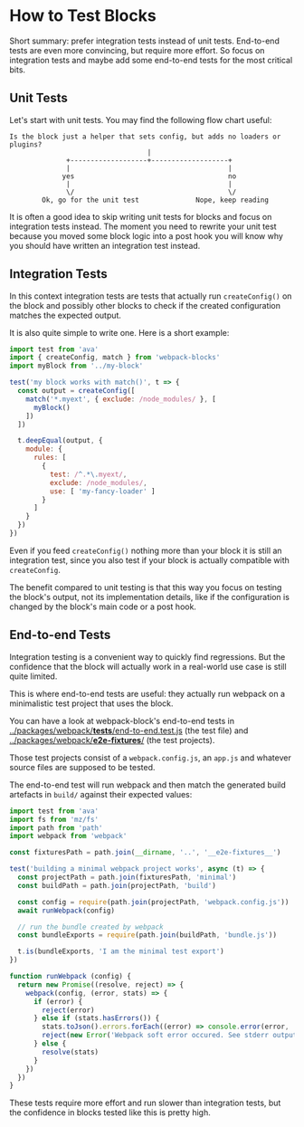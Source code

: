 # How to Test Blocks

Short summary: prefer integration tests instead of unit tests. End-to-end tests are even more convincing, but require more effort. So focus on integration tests and maybe add some end-to-end tests for the most critical bits.


## Unit Tests

Let's start with unit tests. You may find the following flow chart useful:

```
Is the block just a helper that sets config, but adds no loaders or plugins?
                                  |
              +-------------------+-------------------+
              |                                       |
             yes                                      no
              |                                       |
              \/                                      \/
        Ok, go for the unit test              Nope, keep reading
```

It is often a good idea to skip writing unit tests for blocks and focus on integration tests instead. The moment you need to rewrite your unit test because you moved some block logic into a post hook you will know why you should have written an integration test instead.


## Integration Tests

In this context integration tests are tests that actually run `createConfig()` on the block and possibly other blocks to check if the created configuration matches the expected output.

It is also quite simple to write one. Here is a short example:

```js
import test from 'ava'
import { createConfig, match } from 'webpack-blocks'
import myBlock from '../my-block'

test('my block works with match()', t => {
  const output = createConfig([
    match('*.myext', { exclude: /node_modules/ }, [
      myBlock()
    ])
  ])

  t.deepEqual(output, {
    module: {
      rules: [
        {
          test: /^.*\.myext/,
          exclude: /node_modules/,
          use: [ 'my-fancy-loader' ]
        }
      ]
    }
  })
})
```

Even if you feed `createConfig()` nothing more than your block it is still an integration test, since you also test if your block is actually compatible with `createConfig`.

The benefit compared to unit testing is that this way you focus on testing the block's output, not its implementation details, like if the configuration is changed by the block's main code or a post hook.


## End-to-end Tests

Integration testing is a convenient way to quickly find regressions. But the confidence that the block will actually work in a real-world use case is still quite limited.

This is where end-to-end tests are useful: they actually run webpack on a minimalistic test project that uses the block.

You can have a look at webpack-block's end-to-end tests in [../packages/webpack/__tests__/end-to-end.test.js](packages/webpack/__tests__/end-to-end.test.js) (the test file) and [../packages/webpack/__e2e-fixtures__/](packages/webpack/__e2e-fixtures__/) (the test projects).

Those test projects consist of a `webpack.config.js`, an `app.js` and whatever source files are supposed to be tested.

The end-to-end test will run webpack and then match the generated build artefacts in `build/` against their expected values:

```js
import test from 'ava'
import fs from 'mz/fs'
import path from 'path'
import webpack from 'webpack'

const fixturesPath = path.join(__dirname, '..', '__e2e-fixtures__')

test('building a minimal webpack project works', async (t) => {
  const projectPath = path.join(fixturesPath, 'minimal')
  const buildPath = path.join(projectPath, 'build')

  const config = require(path.join(projectPath, 'webpack.config.js'))
  await runWebpack(config)

  // run the bundle created by webpack
  const bundleExports = require(path.join(buildPath, 'bundle.js'))

  t.is(bundleExports, 'I am the minimal test export')
})

function runWebpack (config) {
  return new Promise((resolve, reject) => {
    webpack(config, (error, stats) => {
      if (error) {
        reject(error)
      } else if (stats.hasErrors()) {
        stats.toJson().errors.forEach((error) => console.error(error, '\n'))
        reject(new Error('Webpack soft error occured. See stderr output.'))
      } else {
        resolve(stats)
      }
    })
  })
}
```

These tests require more effort and run slower than integration tests, but the confidence in blocks tested like this is pretty high.
